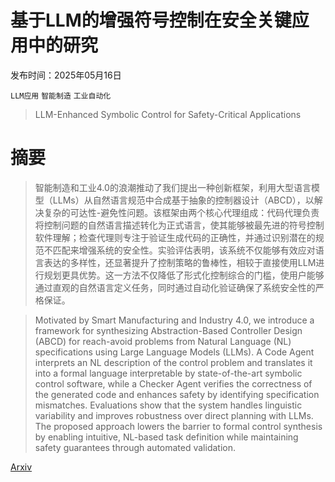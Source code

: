 # 基于LLM的增强符号控制在安全关键应用中的研究

发布时间：2025年05月16日

`LLM应用` `智能制造` `工业自动化`

> LLM-Enhanced Symbolic Control for Safety-Critical Applications

# 摘要

> 智能制造和工业4.0的浪潮推动了我们提出一种创新框架，利用大型语言模型（LLMs）从自然语言规范中合成基于抽象的控制器设计（ABCD），以解决复杂的可达性-避免性问题。该框架由两个核心代理组成：代码代理负责将控制问题的自然语言描述转化为正式语言，使其能够被最先进的符号控制软件理解；检查代理则专注于验证生成代码的正确性，并通过识别潜在的规范不匹配来增强系统的安全性。实验评估表明，该系统不仅能够有效应对语言表达的多样性，还显著提升了控制策略的鲁棒性，相较于直接使用LLM进行规划更具优势。这一方法不仅降低了形式化控制综合的门槛，使用户能够通过直观的自然语言定义任务，同时通过自动化验证确保了系统安全性的严格保证。

> Motivated by Smart Manufacturing and Industry 4.0, we introduce a framework for synthesizing Abstraction-Based Controller Design (ABCD) for reach-avoid problems from Natural Language (NL) specifications using Large Language Models (LLMs). A Code Agent interprets an NL description of the control problem and translates it into a formal language interpretable by state-of-the-art symbolic control software, while a Checker Agent verifies the correctness of the generated code and enhances safety by identifying specification mismatches. Evaluations show that the system handles linguistic variability and improves robustness over direct planning with LLMs. The proposed approach lowers the barrier to formal control synthesis by enabling intuitive, NL-based task definition while maintaining safety guarantees through automated validation.

[Arxiv](https://arxiv.org/abs/2505.11077)